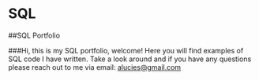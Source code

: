# SQL
##SQL Portfolio

###Hi, this is my SQL portfolio, welcome! Here you will find examples of SQL code I have written. Take a look around and if you have any questions please reach out to me via email: alucies@gmail.com

